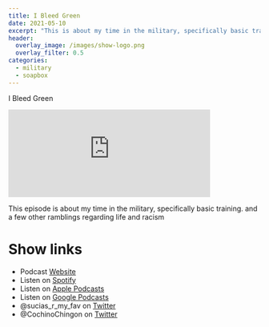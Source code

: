 ```yaml
---
title: I Bleed Green
date: 2021-05-10
excerpt: "This is about my time in the military, specifically basic training. and a few other ramblings regarding life and racism"
header:
  overlay_image: /images/show-logo.png
  overlay_filter: 0.5
categories:
  - military
  - soapbox
---
```


I Bleed Green

<iframe src="https://open.spotify.com/embed-podcast/episode/0BXTf1NHLaqintf27zSjXv" width="80%" height="175" frameborder="0" allowtransparency="true" allow="encrypted-media"></iframe>

This episode is about my time in the military, specifically basic training. and a few other ramblings regarding life and racism

# Show links

* <i class='fas fa-link'></i>Podcast [ Website](https://sucias.xyz)
* <i class='fab fa-spotify'></i>Listen on [Spotify](https://open.spotify.com/show/3XjoipCU3QzeIaQAAQpBdW)
* <i class='fas fa-podcast'></i>Listen on [Apple Podcasts](https://podcasts.apple.com/us/podcast/sucias-are-my-favorite/id1548173787)
* <i class='fab fa-google-play'></i>Listen on [Google Podcasts](https://podcasts.google.com/feed/aHR0cHM6Ly9hbmNob3IuZm0vcy80MjI0YzYzYy9wb2RjYXN0L3Jzcw==)
* <i class='fab fa-twitter'></i>@sucias_r_my_fav on [Twitter](https://twitter.com/sucias_r_my_fav)
* <i class='fab fa-twitter'></i>@CochinoChingon on [Twitter](https://twitter.com/cochinochingon)
